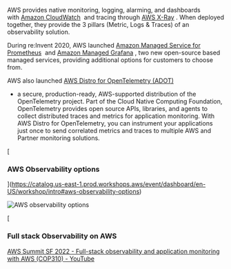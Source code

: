 AWS provides native monitoring, logging, alarming, and dashboards with [Amazon CloudWatch](https://aws.amazon.com/cloudwatch/)  and tracing through [AWS X-Ray](https://aws.amazon.com/xray/) . When deployed together, they provide the 3 pillars (Metric, Logs & Traces) of an observability solution.

During re:Invent 2020, AWS launched [Amazon Managed Service for Prometheus](https://aws.amazon.com/prometheus/)  and [Amazon Managed Grafana](https://aws.amazon.com/grafana/) , two new open-source based managed services, providing additional options for customers to choose from.

AWS also launched [AWS Distro for OpenTelemetry (ADOT)](https://aws-otel.github.io/) 

- a secure, production-ready, AWS-supported distribution of the OpenTelemetry project. Part of the Cloud Native Computing Foundation, OpenTelemetry provides open source APIs, libraries, and agents to collect distributed traces and metrics for application monitoring. With AWS Distro for OpenTelemetry, you can instrument your applications just once to send correlated metrics and traces to multiple AWS and Partner monitoring solutions.

[

### AWS Observability options

](https://catalog.us-east-1.prod.workshops.aws/event/dashboard/en-US/workshop/intro#aws-observability-options)

![AWS observability options](https://static.us-east-1.prod.workshops.aws/72c80ac7-9423-4bc3-9bde-25479f8ef882/static/images/intro/aws-observability.png?Key-Pair-Id=K36Q2WVO3JP7QD&Policy=eyJTdGF0ZW1lbnQiOlt7IlJlc291cmNlIjoiaHR0cHM6Ly9zdGF0aWMudXMtZWFzdC0xLnByb2Qud29ya3Nob3BzLmF3cy83MmM4MGFjNy05NDIzLTRiYzMtOWJkZS0yNTQ3OWY4ZWY4ODIvKiIsIkNvbmRpdGlvbiI6eyJEYXRlTGVzc1RoYW4iOnsiQVdTOkVwb2NoVGltZSI6MTc0Mzc1NjI2OH19fV19&Signature=XRBsAedHYWxOtTFVK2z%7EYS7QJoAjx7Jwgqq9wh-iZOUO3nsFbjIZRdpzKlptpU%7En310o1uNIYMtNIs-n32q%7EYN5XVUwZQ1W-UNbx1N6RXwWEVLR2NgIfnI0s0PnYFddhozSuqVOcv1ZOwdZYJvbKR8xqKX2BA7sjDvjX55Uk0OphGVv%7EkPfy4zJCnh-IS74bTIYmMKgcWbiiQPp8Y8oJormYhcdliD9vCck3VG8ZHHNc-SmM7ys64tkSeC8SjbHwTGh4fIed0XzIwACV4M07vvVb20Kf%7EgqslEFHqvCbV6C2zI5HzrFhfv1Um8hzh8J820GIgnNINGSDc-qeZRKMRg__)

[

### Full stack Observability on AWS

[AWS Summit SF 2022 - Full-stack observability and application monitoring with AWS (COP310) - YouTube](https://youtu.be/or7uFFyHIX0)

